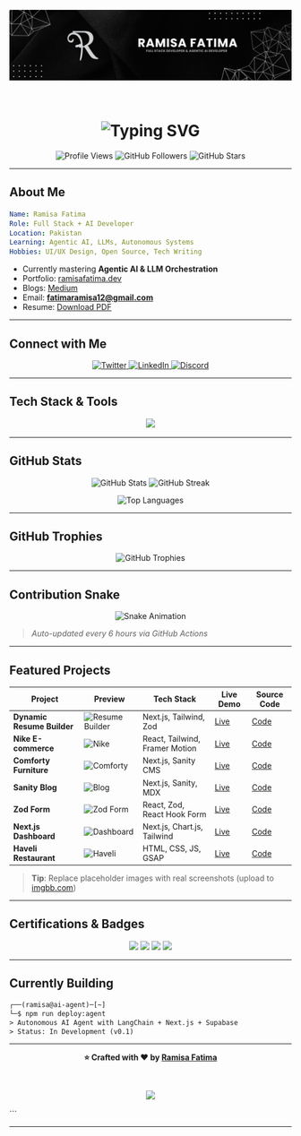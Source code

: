 
![Banner](https://github.com/RamisaFatima2005/RamisaFatima2005/blob/main/Banner.jpg)

<br/>

<h1 align="center">
  <img src="https://readme-typing-svg.demolab.com?font=Fira+Code&weight=700&size=36&pause=1000&color=36BCF7&center=true&vCenter=true&random=false&width=650&lines=Hi+%F0%9F%91%8B%2C+I'm+Ramisa+Fatima;Full+Stack+Developer;Agentic+AI+Engineer;Graphic+Designer+%F0%9F%8E%A8" alt="Typing SVG" />
</h1>

<p align="center">
  <img src="https://komarev.com/ghpvc/?username=ramisafatima2005&label=Profile+Views&color=0e75b6&style=flat-square" alt="Profile Views" />
  <img src="https://img.shields.io/github/followers/ramisafatima2005?label=Followers&style=social" alt="GitHub Followers"/>
  <img src="https://img.shields.io/github/stars/ramisafatima2005?label=Stars&style=social" alt="GitHub Stars"/>
</p>

---

## About Me

```yaml
Name: Ramisa Fatima
Role: Full Stack + AI Developer
Location: Pakistan
Learning: Agentic AI, LLMs, Autonomous Systems
Hobbies: UI/UX Design, Open Source, Tech Writing
```

- Currently mastering **Agentic AI & LLM Orchestration**  
- Portfolio: [ramisafatima.dev](https://portfolio-fawn-one-lkcwp7zc52.vercel.app/)  
- Blogs: [Medium](https://medium.com/@ramisafatima67)  
- Email: **fatimaramisa12@gmail.com**  
- Resume: [Download PDF](https://drive.google.com/file/d/1jFNbNO385eTOrR_MLsKuQHgr6xnI1YCN/view?usp=sharing)  

---

## Connect with Me

<p align="center">
  <a href="https://twitter.com/ramisafatima_05">
    <img src="https://img.shields.io/badge/Twitter-1DA1F2?style=for-the-badge&logo=twitter&logoColor=white" alt="Twitter"/>
  </a>
  <a href="https://www.linkedin.com/in/ramisa-fatima-8639822b8/">
    <img src="https://img.shields.io/badge/LinkedIn-0A66C2?style=for-the-badge&logo=linkedin&logoColor=white" alt="LinkedIn"/>
  </a>
  <a href="https://discord.com/users/ramisa0837">
    <img src="https://img.shields.io/badge/Discord-5865F2?style=for-the-badge&logo=discord&logoColor=white" alt="Discord"/>
  </a>
</p>

---

## Tech Stack & Tools

<p align="center">
  <img src="https://skillicons.dev/icons?i=html,css,js,ts,react,nextjs,tailwind,python,nodejs,express,supabase,prisma,mongodb,git,github,figma,ps,ai,vscode,docker&perline=10&theme=dark" />
</p>

---

## GitHub Stats

<p align="center">
  <img height="180" src="https://github-readme-stats.vercel.app/api?username=RamisaFatima2005&show_icons=true&theme=tokyonight&hide_border=true&include_all_commits=true&count_private=true&hide=issues" alt="GitHub Stats"/>
  <img height="180" src="https://github-readme-streak-stats.herokuapp.com/?user=RamisaFatima2005&theme=tokyonight&hide_border=true" alt="GitHub Streak"/>
</p>

<p align="center">
  <img src="https://github-readme-stats.vercel.app/api/top-langs/?username=RamisaFatima2005&layout=compact&theme=tokyonight&hide_border=true&langs_count=8" alt="Top Languages"/>
</p>

---

## GitHub Trophies

<p align="center">
  <img src="https://github-profile-trophy.vercel.app/?username=ramisafatima2005&theme=tokyonight&row=1&column=7&margin-w=15&margin-h=15&no-frame=true" alt="GitHub Trophies"/>
</p>

---

## Contribution Snake

<p align="center">
  <img src="https://raw.githubusercontent.com/RamisaFatima2005/RamisaFatima2005/output/github-contribution-grid-snake-dark.svg" alt="Snake Animation" />
</p>

> _Auto-updated every 6 hours via GitHub Actions_

---

## Featured Projects

| Project | Preview | Tech Stack | Live Demo | Source Code |
|--------|--------|------------|-----------|-------------|
| **Dynamic Resume Builder** | ![Resume Builder](https://via.placeholder.com/300x160.png?text=Resume+Builder) | Next.js, Tailwind, Zod | [Live](https://dynamic-resume-builder-coral.vercel.app/) | [Code](https://github.com/RamisaFatima2005/dynamic-resume-builder) |
| **Nike E-commerce** | ![Nike](https://via.placeholder.com/300x160.png?text=Nike+E-commerce) | React, Tailwind, Framer Motion | [Live](https://e-commerce-website-nike.vercel.app/) | [Code](https://github.com/RamisaFatima2005/nike-ecommerce) |
| **Comforty Furniture** | ![Comforty](https://via.placeholder.com/300x160.png?text=Comforty+Furniture) | Next.js, Sanity CMS | [Live](https://temp-9.vercel.app/) | [Code](https://github.com/RamisaFatima2005/comforty) |
| **Sanity Blog** | ![Blog](https://via.placeholder.com/300x160.png?text=Sanity+Blog) | Next.js, Sanity, MDX | [Live](https://sanity-blog-lovat-gamma.vercel.app/) | [Code](https://github.com/RamisaFatima2005/sanity-blog) |
| **Zod Form** | ![Zod Form](https://via.placeholder.com/300x160.png?text=Zod+Form) | React, Zod, React Hook Form | [Live](https://zod-form-beryl.vercel.app/) | [Code](https://github.com/RamisaFatima2005/zod-form) |
| **Next.js Dashboard** | ![Dashboard](https://via.placeholder.com/300x160.png?text=Next.js+Dashboard) | Next.js, Chart.js, Tailwind | [Live](https://class-8nextjs-dashboard.vercel.app/) | [Code](https://github.com/RamisaFatima2005/nextjs-dashboard) |
| **Haveli Restaurant** | ![Haveli](https://via.placeholder.com/300x160.png?text=Haveli+Restaurant) | HTML, CSS, JS, GSAP | [Live](https://haveli-restaurant-webiste.vercel.app/) | [Code](https://github.com/RamisaFatima2005/haveli-restaurant) |

> **Tip**: Replace placeholder images with real screenshots (upload to [imgbb.com](https://imgbb.com))

---

## Certifications & Badges

<p align="center">
  <img src="https://img.shields.io/badge/Full%20Stack%20Developer-%E2%9C%94-blue?style=flat-square" />
  <img src="https://img.shields.io/badge/React%20Expert-61DAFB?style=flat-square&logo=react&logoColor=white" />
  <img src="https://img.shields.io/badge/Agentic%20AI-Pioneer-F7DF1E?style=flat-square&logo=python&logoColor=white" />
  <img src="https://img.shields.io/badge/Open%20Source%20Contributor-success-green?style=flat-square" />
</p>

---

## Currently Building

```text
┌──(ramisa@ai-agent)─[~]
└─$ npm run deploy:agent
> Autonomous AI Agent with LangChain + Next.js + Supabase
> Status: In Development (v0.1)
```

---

<p align="center">
  <b>⭐️ Crafted with ❤️ by <a href="https://github.com/RamisaFatima2005">Ramisa Fatima</a></b>
</p>

<br/>

<p align="center">
  <img src="https://visitor-badge.laobi.icu/?id=RamisaFatima2005&label=Visitors&color=36BCF7&style=flat" />
</p>
```

---
